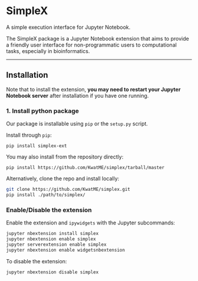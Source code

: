 # SimpleX
A simple execution interface for Jupyter Notebook.

The SimpleX package is a Jupyter Notebook extension that aims to provide a friendly user interface for non-programmatic users to computational tasks, especially in bioinformatics.

---
## Installation

Note that to install the extension, __you may need to restart your Jupyter Notebook server__ after installation if you have one running.

### 1. Install python package
Our package is installable using `pip` or the `setup.py` script.

Install through `pip`:

`pip install simplex-ext`

You may also install from the repository directly:

`pip install https://github.com/KwatME/simplex/tarball/master`

Alternatively, clone the repo and install locally:

```bash
git clone https://github.com/KwatME/simplex.git
pip install ./path/to/simplex/
```

### Enable/Disable the extension

Enable the extension and `ipywidgets` with the Jupyter subcommands:

```bash
jupyter nbextension install simplex
jupyter nbextension enable simplex
jupyter serverextension enable simplex
jupyter nbextension enable widgetsnbextension
```

To disable the extension:

`jupyter nbextension disable simplex`
